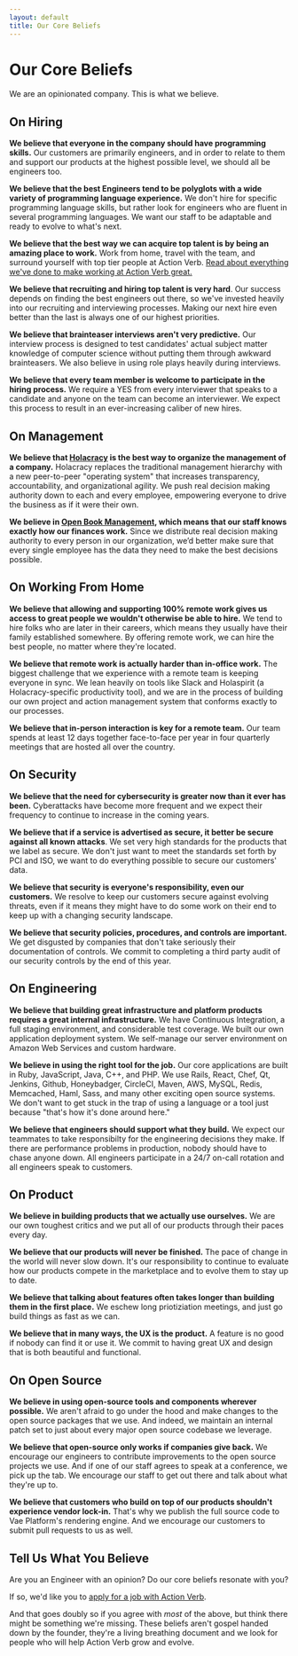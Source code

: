 ```yaml
---
layout: default
title: Our Core Beliefs
---
```


# Our Core Beliefs

We are an opinionated company.  This is what we believe.


## On Hiring

**We believe that everyone in the company should have programming
skills.** Our customers are primarily engineers, and in order to
relate to them and support our products at the highest possible level,
we should all be engineers too.

**We believe that the best Engineers tend to be polyglots with a
wide variety of programming language experience.**  We don't hire for
specific programming language skills, but rather look for engineers who
are fluent in several programming languages.  We want our staff to be
adaptable and ready to evolve to what's next.

**We believe that the best way we can acquire top talent is by being an
amazing place to work.**  Work from home, travel with the team, and
surround yourself with top tier people at Action Verb.
[Read about everything we've done to make
working at Action Verb great.](/working-at-action-verb)

**We believe that recruiting and hiring top talent is very hard**.  Our
success depends on finding the best engineers out there, so we've
invested heavily into our recruiting and interviewing processes.  Making
our next hire even better than the last is always one of our highest priorities.

**We believe that brainteaser interviews aren't very predictive.** Our
interview process is designed to test candidates' actual subject matter
knowledge of computer science without putting them through awkward
brainteasers.  We also believe in using role plays heavily during
interviews.

**We believe that every team member is welcome to participate in the
hiring process.** We require a YES from every interviewer that speaks to
a candidate and anyone on the team can become an interviewer.  We expect
this process to result in an ever-increasing caliber of new hires.


## On Management

**We believe that [Holacracy](/holacracy) is the best way to organize
the management of a company.** Holacracy replaces the traditional
management hierarchy with a new peer-to-peer "operating system" that
increases transparency, accountability, and organizational agility.  We
push real decision making authority down to each and every employee,
empowering everyone to drive the business as if it were their own.

**We believe in [Open Book Management](/open-book-management), which means that our staff knows
exactly how our finances work.** Since we distribute real decision
making authority to every person in our organization, we’d better make
sure that every single employee has the data they need to make the best
decisions possible.


## On Working From Home

**We believe that allowing and supporting 100% remote work gives us
access to great people we wouldn't otherwise be able to hire.**  We tend
to hire folks who are later in their careers, which means they usually
have their family established somewhere.  By offering remote work, we
can hire the best people, no matter where they're located.

**We believe that remote work is actually harder than in-office work.**
The biggest challenge that we experience with a remote team is keeping
everyone in sync.  We lean heavily on tools like Slack and Holaspirit
(a Holacracy-specific productivity tool), and we are in the process of
building our own project and action management system that conforms
exactly to our processes.

**We believe that in-person interaction is key for a remote team.** Our
team spends at least 12 days together face-to-face per year in four
quarterly meetings that are hosted all over the country.


## On Security

**We believe that the need for cybersecurity is greater now than it
ever has been.** Cyberattacks have become more frequent and we expect
their frequency to continue to increase in the coming years.

**We believe that if a service is advertised as secure, it better be
secure against all known attacks**.  We set very high standards for the
products that we label as secure.  We don't just want to meet the
standards set forth by PCI and ISO, we want to do everything possible to
secure our customers' data.

**We believe that security is everyone's responsibility, even our
customers.** We resolve to keep our customers secure against evolving threats,
even if it means they might have to do some work on their end to keep up with
a changing security landscape.

**We believe that security policies, procedures, and controls are important.**
We get disgusted by companies that don't take seriously their documentation
of controls.  We commit to completing a third party audit of our security
controls by the end of this year.


## On Engineering

**We believe that building great infrastructure and platform products
requires a great internal infrastructure.** We have Continuous Integration,
a full staging environment, and considerable test coverage.
We built our own application deployment system.  We
self-manage our server environment on Amazon Web Services and custom hardware.

**We believe in using the right tool for the job.**  Our core applications
are built in Ruby, JavaScript, Java, C++, and PHP.  We use Rails, React,
Chef, Qt, Jenkins, Github, Honeybadger, CircleCI, Maven, AWS, MySQL,
Redis, Memcached, Haml, Sass, and many other exciting open source
systems.  We don't want to get stuck in the trap of using a language or
a tool just because &quot;that's how it's done around here.&quot;

**We believe that engineers should support what they build.** We expect
our teammates to take responsibilty for the engineering decisions they
make.  If there are performance problems in production, nobody should
have to chase anyone down.  All engineers participate in a 24/7 on-call
rotation and all engineers speak to customers.


## On Product

**We believe in building products that we actually use ourselves.** We are
our own toughest critics and we put all of our products through their
paces every day.

**We believe that our products will never be finished.**  The pace of
change in the world will never slow down.  It's our responsibility to
continue to evaluate how our products compete in the marketplace and to
evolve them to stay up to date.

**We believe that talking about features often takes longer than
building them in the first place.** We eschew long priotiziation
meetings, and just go build things as fast as we can.

**We believe that in many ways, the UX is the product.** A feature
is no good if nobody can find it or use it.  We commit to having great
UX and design that is both beautiful and functional.


## On Open Source

**We believe in using open-source tools and components wherever
possible.** We aren't afraid to go under the hood and make changes to
the open source packages that we use.  And indeed, we maintain an
internal patch set to just about every major open source codebase we
leverage.

**We believe that open-source only works if companies give back.**  We encourage
our engineers to contribute improvements to the open source projects we
use.  And if one of our staff agrees to speak at a conference, we pick
up the tab.  We encourage our staff to get out there and talk about what
they're up to.

**We believe that customers who build on top of our products shouldn't
experience vendor lock-in.** That's why we publish the full source code
to Vae Platform's rendering engine.  And we encourage our customers to
submit pull requests to us as well.


## Tell Us What You Believe

Are you an Engineer with an opinion?  Do our core beliefs resonate with you?

If so, we'd like you to [apply for a job with Action Verb](/now-hiring).

And that goes doubly so if you agree with *most* of the above, but think
there might be something we're missing.  These beliefs aren't gospel
handed down by the founder, they're a living breathing document and
we look for people who will help Action Verb grow and evolve.
